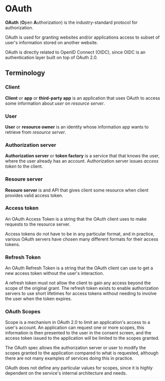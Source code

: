# OAuth

**OAuth** (**O**pen **A**uthorization) is the industry-standard protocol for authorization.

OAuth is used for granting websites and/or applications access to subset of user's information stored on another website.

OAuth is directly related to OpenID Connect (OIDC), since OIDC is an authentication layer built on top of OAuth 2.0.

## Terminology

### Client

**Client** or **app** or **third-party app** is an application that uses OAuth to access some information about *user* on *resource server*.

### User

**User** or **resource owner** is an identity whose information app wants to retrieve from *resource server*.

### Authorization server

**Authorization server** or **token factory** is a service that that knows the user, where the user already has an account. Authorization server issues *access token* to the client.

### Resoure server

**Resoure server** is and API that gives client some resource when client provides valid access token.

### Access token

An OAuth Access Token is a string that the OAuth client uses to make requests to the resource server.

Access tokens do not have to be in any particular format, and in practice, various OAuth servers have chosen many different formats for their access tokens.

### Refresh Token

An OAuth Refresh Token is a string that the OAuth client can use to get a new access token without the user's interaction.

A refresh token must not allow the client to gain any access beyond the scope of the original grant. The refresh token exists to enable authorization servers to use short lifetimes for access tokens without needing to involve the user when the token expires.

### OAuth Scopes

Scope is a mechanism in OAuth 2.0 to limit an application's access to a user's account. An application can request one or more scopes, this information is then presented to the user in the consent screen, and the access token issued to the application will be limited to the scopes granted.

The OAuth spec allows the authorization server or user to modify the scopes granted to the application compared to what is requested, although there are not many examples of services doing this in practice.

OAuth does not define any particular values for scopes, since it is highly dependent on the service's internal architecture and needs.